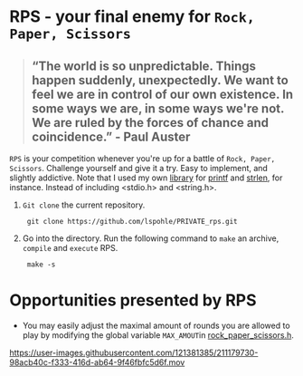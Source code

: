 # RPS - your final enemy for `Rock, Paper, Scissors`

> ## “The world is so unpredictable. Things happen suddenly, unexpectedly. We want to feel we are in control of our own existence. In some ways we are, in some ways we're not. We are ruled by the forces of chance and coincidence.” - Paul Auster

`RPS` is your competition whenever you're up for a battle of `Rock, Paper, Scissors`. Challenge yourself and give it a try. Easy to implement, and slightly addictive. Note that I used my own [library](https://github.com/lspohle/PRIVATE_rps/tree/main/libft) for [printf](https://github.com/lspohle/PRIVATE_rps/blob/main/libft/ft_printf.c) and [strlen](https://github.com/lspohle/PRIVATE_rps/blob/main/libft/ft_strlen.c), for instance. Instead of including <stdio.h> and <string.h>.

1. `Git clone` the current repository.
      
        git clone https://github.com/lspohle/PRIVATE_rps.git
2. Go into the directory. Run the following command to `make` an archive, `compile` and `execute` RPS.
      
        make -s
# Opportunities presented by RPS
- You may easily adjust the maximal amount of rounds you are allowed to play by modifying the global variable `MAX_AMOUT`in [rock_paper_scissors.h](https://github.com/lspohle/PRIVATE_rps/blob/main/rock_paper_scissors.h).


https://user-images.githubusercontent.com/121381385/211179730-98acb40c-f333-416d-ab64-9f46fbfc5d6f.mov

